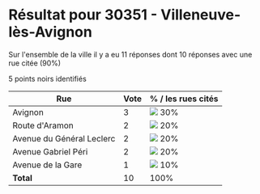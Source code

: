 # Résultat pour 30351 - Villeneuve-lès-Avignon

Sur l'ensemble de la ville il y a eu 11 réponses dont 10 réponses avec une rue citée (90%)

5 points noirs identifiés

| Rue | Vote | % / les rues cités|
|-----|------|-------------------|
| Avignon | 3 | <img src="../../img/bar_30.gif" />&nbsp;30%|
| Route d'Aramon | 2 | <img src="../../img/bar_20.gif" />&nbsp;20%|
| Avenue du Général Leclerc | 2 | <img src="../../img/bar_20.gif" />&nbsp;20%|
| Avenue Gabriel Péri | 2 | <img src="../../img/bar_20.gif" />&nbsp;20%|
| Avenue de la Gare | 1 | <img src="../../img/bar_10.gif" />&nbsp;10%|
| **Total** | 10 | 100%|
